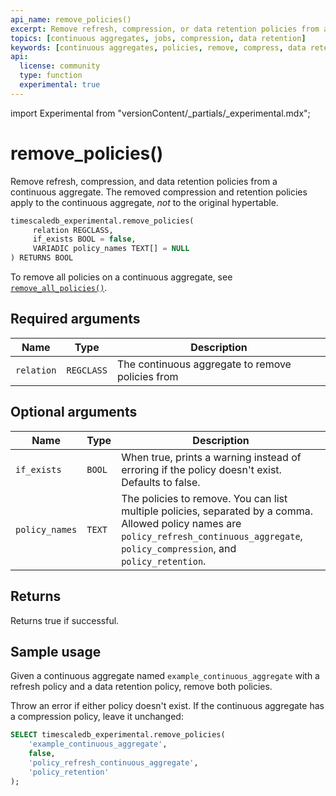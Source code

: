 ```yaml
---
api_name: remove_policies()
excerpt: Remove refresh, compression, or data retention policies from a continuous aggregate
topics: [continuous aggregates, jobs, compression, data retention]
keywords: [continuous aggregates, policies, remove, compress, data retention]
api:
  license: community
  type: function
  experimental: true
---
```


import Experimental from "versionContent/_partials/_experimental.mdx";

<!-- markdownlint-disable-next-line line-length -->
# remove_policies() <Tag type="community" content="Community" /><Tag type="experimental" content="Experimental" />

Remove refresh, compression, and data retention policies from a continuous
aggregate. The removed compression and retention policies apply to the
continuous aggregate, _not_ to the original hypertable.

```sql
timescaledb_experimental.remove_policies(
     relation REGCLASS,
     if_exists BOOL = false,
     VARIADIC policy_names TEXT[] = NULL
) RETURNS BOOL
```

To remove all policies on a continuous aggregate, see
[`remove_all_policies()`][remove-all-policies].

<Experimental />

## Required arguments

|Name|Type|Description|
|-|-|-|
|`relation`|`REGCLASS`|The continuous aggregate to remove policies from|

## Optional arguments

|Name|Type|Description|
|-|-|-|
|`if_exists`|`BOOL`|When true, prints a warning instead of erroring if the policy doesn't exist. Defaults to false.|
|`policy_names`|`TEXT`|The policies to remove. You can list multiple policies, separated by a comma. Allowed policy names are `policy_refresh_continuous_aggregate`, `policy_compression`, and `policy_retention`.|

## Returns

Returns true if successful.

## Sample usage

Given a continuous aggregate named `example_continuous_aggregate` with a refresh
policy and a data retention policy, remove both policies.

Throw an error if either policy doesn't exist. If the continuous aggregate has a
compression policy, leave it unchanged:

```sql
SELECT timescaledb_experimental.remove_policies(
    'example_continuous_aggregate',
    false,
    'policy_refresh_continuous_aggregate',
    'policy_retention'
);
```

[remove-all-policies]: /api/:currentVersion:/continuous-aggregates/remove_all_policies/
